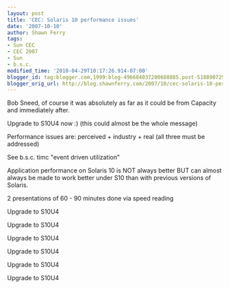 ```yaml
---
layout: post
title: 'CEC: Solaris 10 performance issues'
date: '2007-10-10'
author: Shawn Ferry
tags:
- Sun CEC
- CEC 2007
- Sun
- b.s.c.
modified_time: '2010-04-29T10:17:26.914-07:00'
blogger_id: tag:blogger.com,1999:blog-496684037280688885.post-5188907253082349544
blogger_orig_url: http://blog.shawnferry.com/2007/10/cec-solaris-10-performance-issues.html
---
```


Bob Sneed, of course it was absolutely as far as it could be from Capacity and
immediately after.

Upgrade to S10U4 now :) (this could almost be the whole message)

Performance issues are: perceived + industry + real (all three must be
addressed)

See b.s.c. timc "event driven utilization"

Application performance on Solaris 10 is NOT always better BUT can almost
always be made to work better under S10 than with previous versions of
Solaris.

2 presentations of 60 - 90 minutes done via speed reading

Upgrade to S10U4

Upgrade to S10U4  

Upgrade to S10U4  

Upgrade to S10U4  

Upgrade to S10U4  

Upgrade to S10U4  

